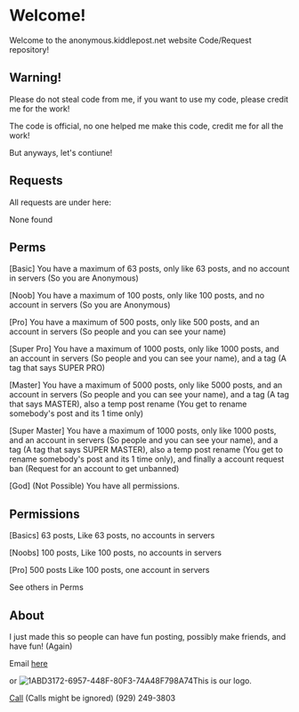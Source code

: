 # Welcome!
Welcome to the anonymous.kiddlepost.net website Code/Request repository!

## Warning!
Please do not steal code from me, if you want to use my code, please credit me for the work!

The code is official, no one helped me make this code, credit me for all the work!

But anyways, let's contiune!

## Requests
All requests are under here:

None found

## Perms

[Basic]
You have a maximum of 63 posts, only like 63 posts, and no account in servers (So you are Anonymous)

[Noob]
You have a maximum of 100 posts, only like 100 posts, and no account in servers (So you are Anonymous)

[Pro]
You have a maximum of 500 posts, only like 500 posts, and an account in servers (So people and you can see your name)

[Super Pro]
You have a maximum of 1000 posts, only like 1000 posts, and an account in servers (So people and you can see your name), and a tag (A tag that says SUPER PRO)

[Master]
You have a maximum of 5000 posts, only like 5000 posts, and an account in servers (So people and you can see your name), and a tag (A tag that says MASTER), also a temp post rename (You get to rename somebody's post and its 1 time only)

[Super Master]
You have a maximum of 1000 posts, only like 1000 posts, and an account in servers (So people and you can see your name), and a tag (A tag that says SUPER MASTER), also a temp post rename (You get to rename somebody's post and its 1 time only), and finally a account request ban (Request for an account to get unbanned)

[God] (Not Possible)
You have all permissions.

## Permissions
[Basics] 63 posts, Like 63 posts, no accounts in servers

[Noobs] 100 posts, Like 100 posts, no accounts in servers

[Pro] 500 posts Like 100 posts, one account in servers

See others in Perms

## About
I just made this so people can have fun posting, possibly make friends, and have fun! (Again)

Email [here](https://mail.google.com/mail/u/4/#inbox?compose=DmwnWrRmTWfjTjvQgrBrrlvdhWhMHsTGhVChCwtTkrFZxkCFsVtbkrFmhLxRhvPpwprhpKqKqKJl)

or
![1ABD3172-6957-448F-80F3-74A48F798A74](https://user-images.githubusercontent.com/105990582/171953619-2bc7d714-0647-4531-aa84-82bb6a95170e.jpeg)This is our logo.

[Call](https://textnow.com/messaging) (Calls might be ignored) (929) 249-3803
